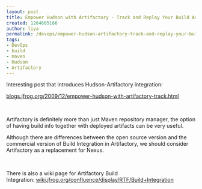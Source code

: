 ```yaml
---
layout: post
title: Empower Hudson with Artifactory - Track and Replay Your Build Artifacts
created: 1264605166
author: liya
permalink: /devops/empower-hudson-artifactory-track-and-replay-your-build-artifacts
tags:
- DevOps
- build
- maven
- Hudson
- Artifactory
---
```

<p>Interesting post that introduces Hudson-Artifactory integration:</p>
<p><a href="http://blogs.jfrog.org/2009/12/empower-hudson-with-artifactory-track.html">blogs.jfrog.org/2009/12/empower-hudson-with-artifactory-track.html</a></p>
<p>&nbsp;</p>
<p>Artifactory is definitely more than just Maven repository manager, the option of having build info together with deployed artifacts can be very useful.</p>
<p>Although there are differences between the open source version and the commercial version of Build Integration in Artifactory, we should consider Artifactory as a replacement for Nexus.</p>
<p>&nbsp;</p>
<p>There is also a wiki page for Artifactory Build Integration:&nbsp;<a href="http://wiki.jfrog.org/confluence/display/RTF/Build+Integration">wiki.jfrog.org/confluence/display/RTF/Build+Integration</a></p>
<p>&nbsp;</p>
<p>&nbsp;</p>
<p>&nbsp;</p>
